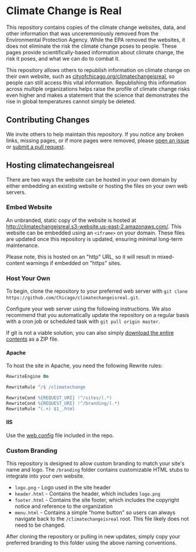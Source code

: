 # Climate Change is Real

This repository contains copies of the climate change websites, data, and other information that was unceremoniously removed from the Environmental Protection Agency. While the EPA removed the websites, it does not eliminate the risk the climate change poses to people. These pages provide scientifically-based information about climate change, the risk it poses, and what we can do to combat it.

This repository allows others to republish information on climate change on their own website, such as [cityofchicago.org/climatechangeisreal](https://www.cityofchicago.org/climatechangeisreal), so people can still access this vital information. Republishing this information across multiple organizations helps raise the profile of climate change risks even higher and makes a statement that the science that demonstrates the rise in global temperatures cannot simply be deleted.

## Contributing Changes

We invite others to help maintain this repository. If you notice any broken links, missing pages, or if more pages were removed, please [open an issue](/issues) or [submit a pull request](/pulls).

## Hosting climatechangeisreal

There are two ways the website can be hosted in your own domain by either embedding an existing website or hosting the files on your own web servers.

### Embed Website

An unbranded, static copy of the website is hosted at http://climatechangeisreal.s3-website.us-east-2.amazonaws.com/. This website can be embedded using an `<iframe>` on your domain. These files are updated once this repository is updated, ensuring minimal long-term maintenance.

Please note, this is hosted on an "http" URL, so it will result in mixed-content warnings if embedded on "https" sites. 

### Host Your Own

To begin, clone the repository to your preferred web server with `git clone https://github.com/Chicago/climatechangeisreal.git`.

Configure your web server using the following instructions. We also recommend that you automatically update the repository on a regular basis with a cron job or scheduled task with `git pull origin master`.

If git is not a viable solution, you can also simply [download the entire contents](https://github.com/Chicago/climatechangeisreal/archive/master.zip) as a ZIP file.

#### Apache

To host the site in Apache, you need the following Rewrite rules:

```apache
RewriteEngine On

RewriteRule ^/$ /climatechange

RewriteCond %{REQUEST_URI} !^/sites/(.*)
RewriteCond %{REQUEST_URI} !^/branding/(.*)
RewriteRule ^(.+) $1_.html 
```

#### IIS

Use the [web.config](web.config) file included in the repo.

### Custom Branding

This repository is designed to allow custom branding to match your site's name and logo. The `/branding` folder contains customizable HTML stubs to integrate into your own website. 

  * `logo.png` - Logo used in the site header
  * `header.html` - Contains the header, which includes `logo.png`
  * `footer.html` - Contains the site footer, which includes the copyright notice and reference to the organization
  * `menu.html` - Contains a simple "home button" so users can always navigate back to the `/climatechangeisreal` root. This file likely does not need to be changed.

After cloning the repository or pulling in new updates, simply copy your preferred branding to this folder using the above naming conventions.
